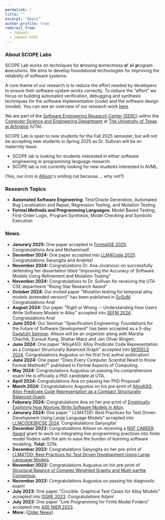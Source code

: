 ```yaml
---
permalink: /
title: ""
excerpt: "About"
author_profile: true
redirect_from: 
  - /about/
  - /about.html
---
```

 
### <i class="fa fa-fw fa-cat" aria-hidden="true"></i> About SCOPE Labs
SCOPE Lab works on techniques for **s**howing **c**orrectness **o**f all **p**rogram **e**xecutions. We aims to develop foundational technologies for improving the reliability of software systems. 

A core theme of our research is to reduce the effort needed by developers to ensure their software system works correctly. To reduce the "effort" we focus on building automated verification, debugging and synthesis techniques for the software implementation (code) and the software design (model). You can see an overview of our research work [here](/files/ScopeLabOverview.pdf).

We are part of the [Software Engineering Research Center (SERC)](https://se-research-center.uta.edu/) within the [Computer Science and Engineering Department](https://www.uta.edu/academics/schools-colleges/engineering/academics/departments/cse) at [The University of Texas at Arlington](https://www.uta.edu/) (UTA).

SCOPE Lab is open to new students for the Fall 2025 semester, but will not be accepting new students in Spring 2025 as Dr. Sullivan will be on maternity leave. 
* SCOPE lab is looking for students interested in either software engineering or programming language research.
* SCOPE lab is not currently looking for new students interested in AI/ML. 

(Yes, our icon is [Allison](https://allisonius.github.io/)'s smiling cat because.... why not?)

### <i class="fa fa-fw fa-lightbulb" aria-hidden="true"></i> Research Topics
  * **Automated Software Engineering:** Test/Oracle Generation, Automated Bug Localization and Repair, Regression Testing, and 
Mutation Testing
  * **Formal Methods and Programming Languages:** Model Based Testing, First-Order Logic, Program Synthesis, Model
Checking and Symbolic Execution

### <i class="fa fa-fw fa-exclamation-triangle" aria-hidden="true"></i> News.

* **Janurary 2025:** One paper accepted in [FormaliSE 2025](https://conf.researchr.org/home/Formalise-2025). Congratulations Ana and Mohammad!
* **December 2024:** One paper accepted into [LLM4Code 2025](https://llm4code.github.io/). Congratulations Sanyogita and Anahita!
* **November 2024:** Congratulations Dr. Ana Jovanovic on successfully defending her dissertation titled "Improving the Accuracy of Software Models Using Refinement and Mutation Testing"
* **November 2024:** Congratulations to Dr. Sullivan for receiving the UTA CSE department "Rising Star Research Award"
* **October 2024:** Our invited paper "Mutation testing for temporal alloy models (extended version)" has been published in [SySoM](https://link.springer.com/article/10.1007/s10270-024-01220-x). Congratulations Ana!
* **August 2024:** Our paper "Right or Wrong -- Understanding How Users Write Software Models in Alloy" accepted into [SEFM 2024](https://sefm-conference.github.io/2024/). Congratulations Ana!
* **June 2024:** Our Seminar "Specification Engineering: Foundations for the Future of Software Development" has been accepted as a 5-day [Dagstuhl Seminar](https://www.dagstuhl.de/en/seminars/dagstuhl-seminars). Allison will be an organizer along with Marsha Chechik, Eunsuk Kang, Shahar Maoz and Jan Oliver Ringert.
* **June 2024:** One paper "AlloyASG: Alloy Predicate Code Representation as a Compact Structurally Balanced Graph" accepted into [MODELS 2024](https://conf.researchr.org/home/models-2024). Congratulations Augustus on his first first author publication!
* **June 2024:** One paper "Does Every Computer Scientist Need to Know Formal Methods?" published in Formal Aspects of Computing.
* **May 2024:** Congratulations Augustus on passing his comprehensive exam! He is officially a PhD candidate at UTA.
* **April 2024:** Congratulations Ana on passing her PhD Proposal!
* **March 2024:** Congratulations Augustus on his pre-print of [AlloyASG: Alloy Predicate Code Representation as a Compact Structurally Balanced Graph](https://arxiv.org/pdf/2403.00170.pdf).
* **Feburary 2024:** Congratulations Ana on her pre-print of [Empirically Exploring How Novices Write Software Models in Alloy](https://arxiv.org/pdf/2402.06624.pdf). 
* **Janurary 2024:** One paper " LLM4TDD: Best Practices for Test Driven Development Using Large Language Models" accepted into [LLMCODE@ICSE 2024](https://llm4code.github.io/). Congratulations Sanyogita!
* **December 2023:** Congratulations Allison on receiving a [NSF CAREER Award](https://www.nsf.gov/awardsearch/showAward?AWD_ID=2337667&HistoricalAwards=false) grant to work on integrating live programming practices into finite model finders with the aim to ease the burden of learning software modeling. **Total:** 525k
* **December 2023:** Congratulations Sanyogita on her pre-print of [LLM4TDD: Best Practices for Test Driven Development Using Large Language Models](https://arxiv.org/abs/2312.04687).
* **November 2023:** Congratulations Augustus on his pre-print of [Structural Balance of Complex Weighted Graphs and Multi-partite Consensus](https://arxiv.org/abs/2311.04389). 
* **November 2023:** Congratulations Augustus on passing his diagnostic exam!
* **July 2023:** One paper "Crucible: Graphical Test Cases for Alloy Models" accepted into [ISSRE 2023]((https://issre.github.io/2023/)). Congratulations Adam!
* **July 2023:** One paper "Live Programming for Finite Model Finders" accepted into [ASE NIER 2023](https://conf.researchr.org/home/ase-2023). 
* **More:** ([Older News](https://SCOPELabUTA.github.io/news/)).
  
